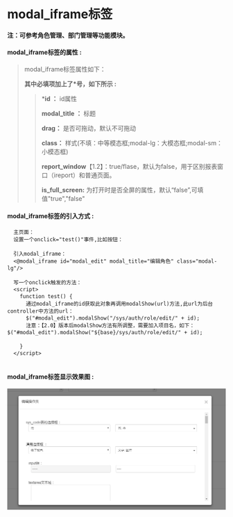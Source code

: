 # modal\_iframe**标签**

#### 注：可参考角色管理、部门管理等功能模块。

#### modal\_iframe**标签的属性 :**

> modal\_iframe标签属性如下：
>
> **其中必填项加上了\*号，如下所示 :**
>
> > \***id ：** id属性
> >
> > **modal\_title ：** 标题
> >
> > **drag：** 是否可拖动，默认不可拖动
> >
> > **class：** 样式\(不填：中等模态框;modal-lg：大模态框;modal-sm：小模态框\)
> >
> > **report\_window**【1.2】：true/flase，默认为false，用于区别报表窗口（ireport）和普通页面。
> >
> > **is\_full\_screen:** 为打开时是否全屏的属性，默认“false”,可填值"true","false"

#### modal\_iframe标签的引入方式 :

```
  主页面：
  设置一个onclick="test()"事件,比如按钮：

  引入modal_iframe：
  <@modal_iframe id="modal_edit" modal_title="编辑角色" class="modal-lg"/>

  写一个onclick触发的方法：
  <script>
    function test() {
      通过modal_iframe的id获取此对象再调用modalShow(url)方法,此url为后台controller中方法的url：
      $("#modal_edit").modalShow("/sys/auth/role/edit/" + id);
      注意：【2.0】版本后modalShow方法有所调整，需要加入项目名，如下： $("#modal_edit").modalShow("${base}/sys/auth/role/edit/" + id);

    }
  </script>
  
```

#### modal\_iframe标签显示效果图 :

![](/assets/modal_iframe.png)

